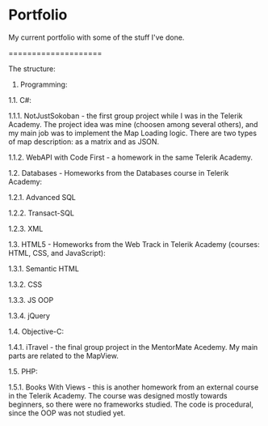 Portfolio
=========

My current portfolio with some of the stuff I've done.

====================

The structure:

1. Programming:

1.1. C#:

1.1.1. NotJustSokoban - the first group project while I was in the Telerik Academy. The project idea was mine (choosen among several others), and my main job was to implement the Map Loading logic. There are two types of map description: as a matrix and as JSON.

1.1.2. WebAPI with Code First - a homework in the same Telerik Academy.



1.2. Databases - Homeworks from the Databases course in Telerik Academy:

1.2.1. Advanced SQL

1.2.2. Transact-SQL

1.2.3. XML



1.3. HTML5 - Homeworks from the Web Track in Telerik Academy (courses: HTML, CSS, and JavaScript):

1.3.1. Semantic HTML

1.3.2. CSS

1.3.3. JS OOP

1.3.4. jQuery

1.4. Objective-C:

1.4.1. iTravel - the final group project in the MentorMate Acedemy. My main parts are related to the MapView.

1.5. PHP:

1.5.1. Books With Views - this is another homework from an external course in the Telerik Academy. The course was designed mostly towards beginners, so there were no frameworks studied. The code is procedural, since the OOP was not studied yet.

